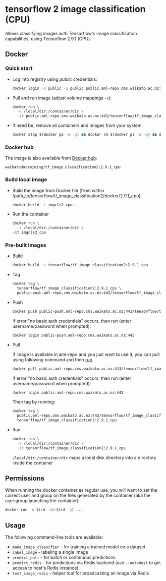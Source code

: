 # tensorflow 2 image classification (CPU)

Allows classifying images with Tensorflow's image classification capabilities, using Tensorflow 2.9.1 (CPU).

## Docker

### Quick start

* Log into registry using *public* credentials:

  ```bash
  docker login -u public -p public public.aml-repo.cms.waikato.ac.nz:443 
  ```

* Pull and run image (adjust volume mappings `-v`):

  ```bash
  docker run \
    -v /local/dir:/container/dir \
    -it public.aml-repo.cms.waikato.ac.nz:443/tensorflow/tf_image_classification2:2.9.1_cpu
  ```

* If need be, remove all containers and images from your system:

  ```bash
  docker stop $(docker ps -a -q) && docker rm $(docker ps -a -q) && docker system prune -a
  ```

### Docker hub

The image is also available from [Docker hub](https://hub.docker.com/u/waikatodatamining):

```
waikatodatamining/tf_image_classification2:2.9.1_cpu
```


### Build local image

* Build the image from Docker file (from within /path_to/tensorflow/tf_image_classification2/docker/2.9.1_cpu)

  ```bash
  docker build -t imgcls2_cpu .
  ```

* Run the container

  ```bash
  docker run \
    -v /local/dir:/container/dir \
  -it imgcls2_cpu
  ```

### Pre-built images

* Build

  ```bash
  docker build -t tensorflow/tf_image_classification2:2.9.1_cpu .
  ```
  
* Tag

  ```bash
  docker tag \
    tensorflow/tf_image_classification2:2.9.1_cpu \
    public-push.aml-repo.cms.waikato.ac.nz:443/tensorflow/tf_image_classification2:2.9.1_cpu
  ```
  
* Push

  ```bash
  docker push public-push.aml-repo.cms.waikato.ac.nz:443/tensorflow/tf_image_classification2:2.9.1_cpu
  ```
  If error "no basic auth credentials" occurs, then run (enter username/password when prompted):
  
  ```bash
  docker login public-push.aml-repo.cms.waikato.ac.nz:443
  ```
  
* Pull

  If image is available in aml-repo and you just want to use it, you can pull using following command and then [run](#run).

  ```bash
  docker pull public.aml-repo.cms.waikato.ac.nz:443/tensorflow/tf_image_classification2:2.9.1_cpu
  ```
  If error "no basic auth credentials" occurs, then run (enter username/password when prompted):
  
  ```bash
  docker login public.aml-repo.cms.waikato.ac.nz:443
  ```
  Then tag by running:
  
  ```bash
  docker tag \
    public.aml-repo.cms.waikato.ac.nz:443/tensorflow/tf_image_classification2:2.9.1_cpu \
    tensorflow/tf_image_classification2:2.9.1_cpu
  ```

* <a name="run">Run</a>

  ```bash
  docker run \
    -v /local/dir:/container/dir \
    -it tensorflow/tf_image_classification2:2.9.1_cpu
  ```
  `/local/dir:/container/dir` maps a local disk directory into a directory inside the container


## Permissions

When running the docker container as regular use, you will want to set the correct
user and group on the files generated by the container (aka the user:group launching
the container):

```bash
docker run -u $(id -u):$(id -g) ...
```


## Usage

The following command-line tools are available:

* `make_image_classifier` - for training a trained model on a dataset
* `label_image` - labeling a single image
* `predict_poll` - for batch or continuous predictions
* `predict_redis` - for predictions via Redis backend (use `--net=host` to get access to host's Redis instance)
* `test_image_redis` - helper tool for broadcasting an image via Redis
